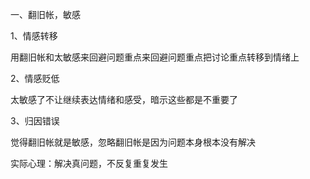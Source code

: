 一、翻旧帐，敏感

1、情感转移

用翻旧帐和太敏感来回避问题重点来回避问题重点把讨论重点转移到情绪上

2、情感贬低

太敏感了不让继续表达情绪和感受，暗示这些都是不重要了

3、归因错误

觉得翻旧帐就是敏感，忽略翻旧帐是因为问题本身根本没有解决



实际心理：解决真问题，不反复重复发生